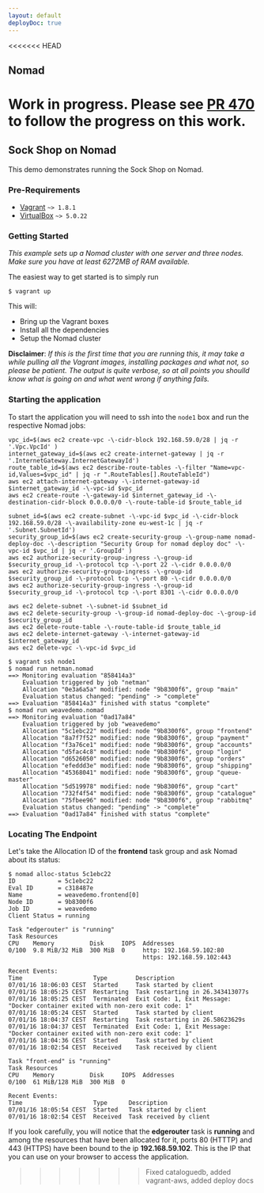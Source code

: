 ```yaml
---
layout: default
deployDoc: true
---
```


<<<<<<< HEAD
## Nomad

Work in progress. Please see [PR 470](https://github.com/microservices-demo/microservices-demo/pull/470) to follow the progress on this work.
=======
## Sock Shop on Nomad

This demo demonstrates running the Sock Shop on Nomad.

### Pre-Requirements
  * [Vagrant](https://vagrantup.com) `~> 1.8.1`
  * [VirtualBox](https://www.virtualbox.org/) `~> 5.0.22`

### Getting Started
_This example sets up a Nomad cluster with one server and three nodes. Make sure you have at least 6272MB of RAM available._

The easiest way to get started is to simply run
```
$ vagrant up
```

This will:

  * Bring up the Vagrant boxes
  * Install all the dependencies
  * Setup the Nomad cluster

**Disclaimer**: _If this is the first time that you are running this, it may take a while pulling all the Vagrant images, installing
                 packages and what not, so please be patient. The output is quite verbose, so at all points you shoulld know what is
                 going on and what went wrong if anything fails._

### Starting the application
To start the application you will need to ssh into the `node1` box and run the respective Nomad jobs:
<!-- deploy-doc require-env AWS_ACCESS_KEY_ID AWS_SECRET_ACCESS_KEY AWS_DEFAULT_REGION -->

<!-- deploy-doc-hidden pre-install

    apt-get update
    apt-get install -yq rsync python-pip python-dev build-essential
    pip install awscli

    mkdir -p ~/.ssh/
    aws ec2 create-key-pair -\-key-name microservices-demo-nomad -\-query 'KeyMaterial' -\-output text > ~/.ssh/nomad.pem
    curl -o /root/vagrant.deb -sSL https://releases.hashicorp.com/vagrant/1.9.1/vagrant_1.9.1_x86_64.deb
    dpkg -i /root/vagrant.deb
    vagrant plugin install vagrant-aws

-->

    vpc_id=$(aws ec2 create-vpc -\-cidr-block 192.168.59.0/28 | jq -r '.Vpc.VpcId' )
    internet_gateway_id=$(aws ec2 create-internet-gateway | jq -r '.InternetGateway.InternetGatewayId')
    route_table_id=$(aws ec2 describe-route-tables -\-filter "Name=vpc-id,Values=$vpc_id" | jq -r ".RouteTables[].RouteTableId")
    aws ec2 attach-internet-gateway -\-internet-gateway-id $internet_gateway_id -\-vpc-id $vpc_id
    aws ec2 create-route -\-gateway-id $internet_gateway_id -\-destination-cidr-block 0.0.0.0/0 -\-route-table-id $route_table_id

    subnet_id=$(aws ec2 create-subnet -\-vpc-id $vpc_id -\-cidr-block 192.168.59.0/28 -\-availability-zone eu-west-1c | jq -r '.Subnet.SubnetId')
    security_group_id=$(aws ec2 create-security-group -\-group-name nomad-deploy-doc -\-description "Security Group for nomad deploy doc" -\-vpc-id $vpc_id | jq -r '.GroupId' )
    aws ec2 authorize-security-group-ingress -\-group-id $security_group_id -\-protocol tcp -\-port 22 -\-cidr 0.0.0.0/0
    aws ec2 authorize-security-group-ingress -\-group-id $security_group_id -\-protocol tcp -\-port 80 -\-cidr 0.0.0.0/0
    aws ec2 authorize-security-group-ingress -\-group-id $security_group_id -\-protocol tcp -\-port 8301 -\-cidr 0.0.0.0/0

    aws ec2 delete-subnet -\-subnet-id $subnet_id
    aws ec2 delete-security-group -\-group-id nomad-deploy-doc -\-group-id $security_group_id
    aws ec2 delete-route-table -\-route-table-id $route_table_id
    aws ec2 delete-internet-gateway -\-internet-gateway-id $internet_gateway_id
    aws ec2 delete-vpc -\-vpc-id $vpc_id

<!-- deploy-doc-hidden create-infrastructure

    cd deploy/nomad
    export VAGRANT_DEFAULT_PROVIDER=aws
    SSH_USERNAME=ec2-user vagrant up -\-provider=aws
    vagrant ssh node1 -c "nomad run netman.nomad"

-->

<!-- deploy-doc-hidden run-tests

    cd deploy/nomad
    i=0
    STATUS=1
    while [ $i -lt 5 ] || [ $STATUS -ne 0 ]; do
        vagrant ssh node1 -c "nomad run weavedemo.nomad"
        vagrant ssh node1 -c "nomad status weavedemo"
        vagrant ssh node1 -c "eval \$(weave env); docker create -\-name healthcheck -v \$PWD/healthcheck.rb:/healthcheck.rb andrius/alpine-ruby ./healthcheck.rb -s orders,cart,payment,user,catalogue,shipping,queue-master"
        vagrant ssh node1 -c "docker network connect backoffice healthcheck; docker network connect internal healthcheck; docker network connect external healthcheck; docker network connect secure healthcheck"

        sleep 180
        echo "sleeping 3mins..."
        vagrant ssh node1 -c "docker start -a healthcheck"
        STATUS=$?

        vagrant ssh node1 -c "docker rm -f healthcheck"
        i=$(($i+1))
    done
-->

<!-- deploy-doc-hidden destroy-infrastructure

    cd deploy/nomad
    vagrant destroy -\-force
    aws ec2 delete-key-pair -\-key-name microservices-demo-nomad

-->

```
$ vagrant ssh node1
$ nomad run netman.nomad
==> Monitoring evaluation "858414a3"
    Evaluation triggered by job "netman"
    Allocation "0e3a6a5a" modified: node "9b8300f6", group "main"
    Evaluation status changed: "pending" -> "complete"
==> Evaluation "858414a3" finished with status "complete"
$ nomad run weavedemo.nomad
==> Monitoring evaluation "0ad17a84"
    Evaluation triggered by job "weavedemo"
    Allocation "5c1ebc22" modified: node "9b8300f6", group "frontend"
    Allocation "8a7f7f52" modified: node "9b8300f6", group "payment"
    Allocation "f3a76ce1" modified: node "9b8300f6", group "accounts"
    Allocation "d5fac4c8" modified: node "9b8300f6", group "login"
    Allocation "d6526050" modified: node "9b8300f6", group "orders"
    Allocation "efeddd3e" modified: node "9b8300f6", group "shipping"
    Allocation "45368041" modified: node "9b8300f6", group "queue-master"
    Allocation "5d519978" modified: node "9b8300f6", group "cart"
    Allocation "732f4f54" modified: node "9b8300f6", group "catalogue"
    Allocation "75fbee96" modified: node "9b8300f6", group "rabbitmq"
    Evaluation status changed: "pending" -> "complete"
==> Evaluation "0ad17a84" finished with status "complete"
```

### Locating The Endpoint
Let's take the Allocation ID of the **frontend** task group and ask Nomad about its status:
```
$ nomad alloc-status 5c1ebc22
ID            = 5c1ebc22
Eval ID       = c318487e
Name          = weavedemo.frontend[0]
Node ID       = 9b8300f6
Job ID        = weavedemo
Client Status = running

Task "edgerouter" is "running"
Task Resources
CPU    Memory          Disk     IOPS  Addresses
0/100  9.8 MiB/32 MiB  300 MiB  0     http: 192.168.59.102:80
                                      https: 192.168.59.102:443

Recent Events:
Time                    Type        Description
07/01/16 18:06:03 CEST  Started     Task started by client
07/01/16 18:05:25 CEST  Restarting  Task restarting in 26.343413077s
07/01/16 18:05:25 CEST  Terminated  Exit Code: 1, Exit Message: "Docker container exited with non-zero exit code: 1"
07/01/16 18:05:24 CEST  Started     Task started by client
07/01/16 18:04:37 CEST  Restarting  Task restarting in 26.58623629s
07/01/16 18:04:37 CEST  Terminated  Exit Code: 1, Exit Message: "Docker container exited with non-zero exit code: 1"
07/01/16 18:04:36 CEST  Started     Task started by client
07/01/16 18:02:54 CEST  Received    Task received by client

Task "front-end" is "running"
Task Resources
CPU    Memory          Disk     IOPS  Addresses
0/100  61 MiB/128 MiB  300 MiB  0

Recent Events:
Time                    Type      Description
07/01/16 18:05:54 CEST  Started   Task started by client
07/01/16 18:02:54 CEST  Received  Task received by client
```

If you look carefully, you will notice that the **edgerouter** task is **running** and among the resources that have been
allocated for it, ports 80 (HTTTP) and 443 (HTTPS) have been bound to the ip **192.168.59.102**. This is the IP that you
can use on your browser to access the application.
>>>>>>> Fixed cataloguedb, added vagrant-aws, added deploy docs
